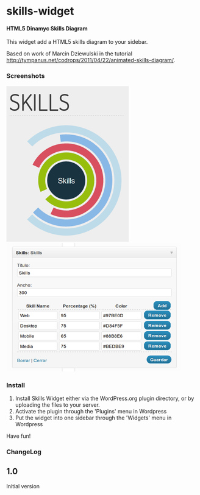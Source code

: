 skills-widget
=============

#### HTML5 Dinamyc Skills Diagram ####

This widget add a HTML5 skills diagram to your sidebar.

Based on work of Marcin Dziewulski in the tutorial http://tympanus.net/codrops/2011/04/22/animated-skills-diagram/.

### Screenshots ###

<img src="https://github.com/jlopezcur/skills-widget/raw/master/skills-shot-1.png" />
<img src="https://github.com/jlopezcur/skills-widget/raw/master/skills-shot-2.png" />

### Install ###

1. Install Skills Widget either via the WordPress.org plugin directory, or by uploading the files to your server.
2. Activate the plugin through the 'Plugins' menu in Wordpress
3. Put the widget into one sidebar through the 'Widgets' menu in Wordpress

Have fun!

### ChangeLog ###

## 1.0 ##
Initial version